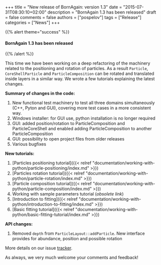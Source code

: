 +++
title = "New release of BornAgain: version 1.3"
date = "2015-07-31T08:30:10+02:00"
description = "BornAgain 1.3 has been released"
draft = false
comments = false
authors = ["pospelov"]
tags = ["Release"]
categories = ["News"]
+++

{{% alert theme="success" %}}
#### BornAgain 1.3 has been released
{{% /alert %}}

This time we have been working on a deep refactoring of the machinery related to the positioning and rotation of particles. As a result `Particle`, `CoreShellParticle` and `ParticleComposition` can be rotated and translated inside layers in a similar way. We wrote a few tutorials explaining the latest changes.

**Summary of changes in the code:**

1. New functional test machinery to test all three domains simultaneously (C++, Pyton and GUI), covering more test cases in a more consistent way.
1. Windows installer: for GUI use, python installation is no longer required
1. GUI: added position/rotation to ParticleComposition and ParticleCoreShell and enabled adding ParticleComposition to another ParticleComposition
1. GUI: possibility to open project files from older releases
1. Various bugfixes

**New tutorials:**

1. [Particles positioning tutorial]({{< relref "documentation/working-with-python/particle-positioning/index.md" >}})
1. [Particles rotation tutorial]({{< relref "documentation/working-with-python/particle-rotation/index.md" >}})
1. [Particle composition tutorial]({{< relref "documentation/working-with-python/particle-composition/index.md" >}})
1. Working with sample parameters tutorial (*obsolete link*)
1. [Introduction to fitting]({{< relref "documentation/working-with-python/introduction-to-fitting/index.md" >}})
1. [Basic fitting tutorial]({{< relref "documentation/working-with-python/basic-fitting-tutorial/index.md" >}})

**API changes:**

1. Removed `depth` from `ParticleLayout::addParticle`. New interface provides for abundance, position and possible rotation

More details on our issue [tracker](http://apps.jcns.fz-juelich.de/redmine/versions/29).

As always, we very much welcome your comments and feedback!
